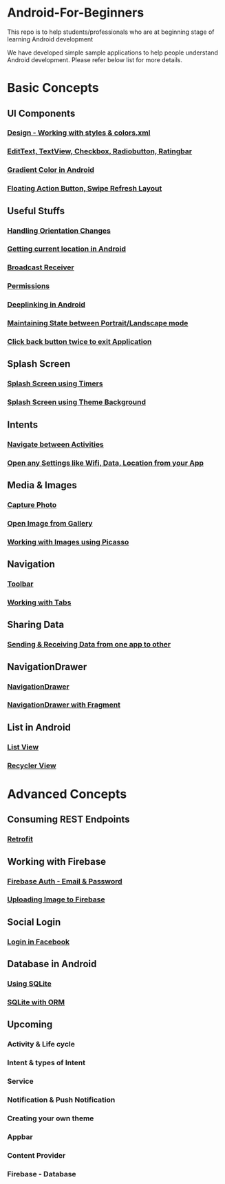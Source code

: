 # Android-For-Beginners

This repo is to help students/professionals who are at beginning stage of learning Android development

We have developed simple sample applications to help people understand Android development. Please refer below list for more details.

# Basic Concepts

## UI Components

### [Design - Working with styles & colors.xml](https://github.com/iamvickyav/Android-For-Beginners/blob/master/design.md)

### [EditText, TextView, Checkbox, Radiobutton, Ratingbar](https://github.com/sathya26d94/FormWithDataBaseSample)

### [Gradient Color in Android](https://github.com/iamvickyav/Android-For-Beginners/edit/master/gradient.md)

### [Floating Action Button, Swipe Refresh Layout](https://github.com/iamvickyav/Android-For-Beginners/blob/master/design.md)

## Useful Stuffs

### [Handling Orientation Changes](https://github.com/iamvickyav/Android-For-Beginners/blob/master/orientation_change.md)

### [Getting current location in Android](https://github.com/iamvickyav/Android-For-Beginners/blob/master/design.md)

### [Broadcast Receiver](https://github.com/iamvickyav/example-android-broadcast-receiver/blob/master/app/src/main/java/com/rambabusaravanan/broadcastreceiver/MainActivity.java)

### [Permissions](https://developer.android.com/guide/topics/permissions/overview)

### [Deeplinking in Android](https://github.com/iamvickyav/Android-For-Beginners/blob/master/design.md)

### [Maintaining State between Portrait/Landscape mode](https://github.com/iamvickyav/Android-For-Beginners/blob/master/design.md)

### [Click back button twice to exit Application](https://github.com/iamvickyav/Android-For-Beginners/blob/master/back_button.md)

## Splash Screen

### [Splash Screen using Timers](https://github.com/iamvickyav/SplashScreen_UsingTimer/blob/master/README.md)
### [Splash Screen using Theme Background](https://github.com/iamvickyav/SplashScreen_UsingThemeBackground/blob/master/README.md)

## Intents

### [Navigate between Activities](https://developer.android.com/training/basics/firstapp/starting-activity)

### [Open any Settings like Wifi, Data, Location from your App](https://github.com/iamvickyav/Android-For-Beginners/blob/master/open_any_settings.md)

## Media & Images

### [Capture Photo](https://github.com/iamvickyav/PicFromGalleryAndCamera_Android/blob/master/README.md)

### [Open Image from Gallery](https://github.com/iamvickyav/PicFromGalleryAndCamera_Android/blob/master/README.md)

### [Working with Images using Picasso](https://github.com/iamvickyav/ImageViewWIthPicaso/blob/master/README.md)

## Navigation

### [Toolbar](https://github.com/iamvickyav/ImageViewWIthPicaso/blob/master/README.md)

### [Working with Tabs](https://github.com/sathya26d94/TabsSample)

## Sharing Data

### [Sending & Receiving Data from one app to other](https://github.com/iamvickyav/TextShareInAndroid/blob/master/README.md)

## NavigationDrawer

### [NavigationDrawer](https://github.com/iamvickyav/NavigationDrawer_Sample/blob/master/README.md)

### [NavigationDrawer with Fragment](https://github.com/iamvickyav/NavigationDrawerWithFragment/blob/master/README.md)

## List in Android

### [List View](https://github.com/iamvickyav/cricket_central/blob/master/README.md)

### [Recycler View](https://github.com/iamvickyav/RecyclerViewSample/blob/master/README.md)

# Advanced Concepts

## Consuming REST Endpoints

### [Retrofit](https://github.com/iamvickyav/FindMyIPAddress_DEMO/blob/master/README.md)

## Working with Firebase

### [Firebase Auth - Email & Password](https://github.com/iamvickyav/FirebaseEmailPasswordSample/blob/master/README.md)

### [Uploading Image to Firebase](https://github.com/iamvickyav/Android-For-Beginners/blob/master/design.md)

## Social Login

### [Login in Facebook](https://github.com/iamvickyav/LoginWithFB_Android/blob/master/README.md)

## Database in Android

### [Using SQLite](https://github.com/iamvickyav/mynote-android-sqlite/blob/master/src/com/example/mynoteswithdb/DBClass.java)

### [SQLite with ORM](https://github.com/sathya26d94/FormWithDataBaseSample/blob/master/README.md)

## Upcoming

### Activity & Life cycle

### Intent & types of Intent

### Service

### Notification & Push Notification

### Creating your own theme

### Appbar

### Content Provider

### Firebase - Database

